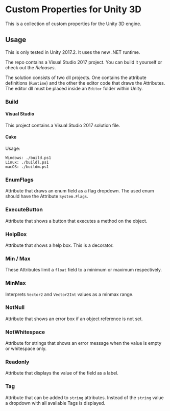 # Custom Properties for Unity 3D

This is a collection of custom properties for the Unity 3D engine.

## Usage

This is only tested in Unity 2017.2. It uses the new .NET runtime.

The repo contains a Visual Studio 2017 project. You can build it yourself or check out the *Releases*.

The solution consists of two dll projects. One contains the attribute definitions (`Runtime`) and the other the editor code that draws the Attributes. The editor dll must be placed inside an `Editor` folder within Unity.

### Build


#### Visual Studio 

This project contains a Visual Studio 2017 solution file. 

#### Cake

Usage:

```
Windows: ./build.ps1
Linux: ./buildl.ps1
macOS: ./buildm.ps1
```

### EnumFlags

Attribute that draws an enum field as a flag dropdown. The used enum should have the Attribute `System.Flags`.

### ExecuteButton

Attribute that shows a button that executes a method on the object.

### HelpBox

Attribute that shows a help box. This is a decorator.

### Min / Max

These Attributes limit a `float` field to a minimum or maximum respectively.

### MinMax

Interprets `Vector2` and `Vector2Int` values as a minmax range.

### NotNull

Attribute that shows an error box if an object reference is not set.

### NotWhitespace

Attribute for strings that shows an error message when the value is empty or whitespace only.

### Readonly

Attribute that displays the value of the field as a label.

### Tag

Attribute that can be added to `string` attributes. Instead of the `string` value a dropdown with all available Tags is displayed.
